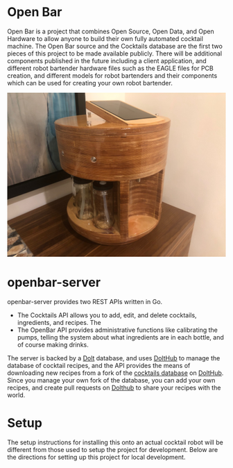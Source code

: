 # Open Bar
Open Bar is a project that combines Open Source, Open Data, and Open Hardware to allow anyone to build their own fully automated
cocktail machine. The Open Bar source and the Cocktails database are the first two pieces of this project to be made available publicly.
There will be additional components published in the future including a client application, and different robot bartender hardware files
such as the EAGLE files for PCB creation, and different models for robot bartenders and their components which can be used for creating your
own robot bartender.

![Robot Bartender](https://raw.githubusercontent.com/cocktailrobots/openbar-server/main/rb.jpeg)

# openbar-server
openbar-server provides two REST APIs written in Go. 

* The Cocktails API allows you to add, edit, and delete cocktails, ingredients, and recipes. The
* The OpenBar API provides administrative functions like calibrating the pumps, telling the system about what ingredients are in each bottle,
and of course making drinks.

The server is backed by a [Dolt](https://www.doltdb.com/) database, and uses [DoltHub](https://www.dolthub.com/)
to manage the database of cocktail recipes, and the API provides the means of downloading new recipes from a fork of
the [cocktails database](https://www.dolthub.com/repositories/openbar/cocktails) on [DoltHub](https://www.dolthub.com/).
Since you manage your own fork of the database, you can add your own recipes, and create pull requests on [Dolthub](https://www.dolthub.com/)
to share your recipes with the world.

# Setup
The setup instructions for installing this onto an actual cocktail robot will be different from those used to setup the project for development. Below are the
directions for setting up this project for local development.
